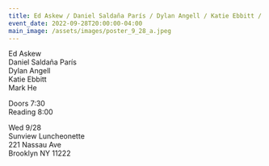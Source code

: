 ```yaml
---
title: Ed Askew / Daniel Saldaña París / Dylan Angell / Katie Ebbitt / Mark He
event_date: 2022-09-28T20:00:00-04:00
main_image: /assets/images/poster_9_28_a.jpeg
---
```


Ed Askew<br>
Daniel Saldaña París<br>
Dylan Angell<br>
Katie Ebbitt<br>
Mark He

Doors 7:30<br>
Reading 8:00

Wed 9/28<br>
Sunview Luncheonette<br>
221 Nassau Ave<br>
Brooklyn NY 11222
